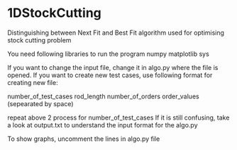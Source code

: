 # 1DStockCutting
Distinguishing between Next Fit and Best Fit algorithm used for optimising stock cutting problem

You need following libraries to run the program
numpy
matplotlib
sys

If you want to change the input file, change it in algo.py where the file is opened.
If you want to create new test cases, 
use following format for creating new file:

number_of_test_cases
rod_length number_of_orders
order_values (sepearated by space)

repeat above 2 process for number_of_test_cases
If it is still confusing, take a look at output.txt to understand the input format for the algo.py

To show graphs, uncomment the lines in algo.py file
